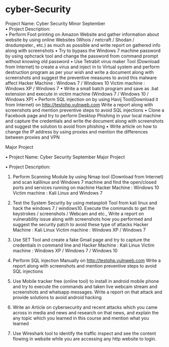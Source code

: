 # cyber-Security
Project Name: Cyber Security Minor September  
• Project Description:  
• Perform Foot printing on Amazon Website and gather information about website by using online Websites (Whois / netcraft / Shodan / dnsdumpster., etc.) as much as possible and write report on gathered info along with screenshots 
• Try to bypass the Windows 7 machine password by using ophcrack tool and change the password from command prompt without knowing old password 
• Use Tetrabit virus maker Tool (Download from Internet) to create a virus and inject in to Virtual system and perform destruction program as per your wish and write a document along with screenshots and suggest the preventive measures to avoid this malware affect Hacker Machine : Windows 7 / Windows 10 Victim machine : Windows XP / Windows 7 
• Write a small batch program and save as .bat extension and execute in victim machine (Windows 7 / Windows 10 / Windows XP) 
• Perform SQL injection on by using Havij Tool(Download it from Internet) on http://testphp.vulnweb.com Write a report along with screenshots and mention preventive steps to avoid SQL injections 
• Clone a Facebook page and try to perform Desktop Phishing in your local machine and capture the credentials and write the document along with screenshots and suggest the solution to avoid from phishing 
• Write article on how to change the IP address by using proxies and mention the differences between proxies and VPN

Major Project

• Project Name:
Cyber Security September Major Project

• Project Description:

1. Perform Scanning Module by using Nmap tool (Download from Internet) and scan kalilinux and Windows 7 machine and find the open/closed ports and services running on machine Hacker Machine : Windows 10
Victim machine : Kali Linux and Windows 7

2. Test the System Security by using metasploit Tool from kali linux and hack the windows 7 / windows10. Execute the commands to get the keystrokes / screenshots / Webcam and etc., Write a report on vulnerability issue along with screenshots how you performed and suggest the security patch to avoid these type of attacks
Hacker Machine : Kali Linux
Victim machine : Windows XP / Windows 7

3. Use SET Tool and create a fake Gmail page and try to capture the credentials in command line and
Hacker Machine : Kali Linux
Victim machine : Windows XP / Windows 7 / Windows 10

4. Perform SQL injection Manually on http://testphp.vulnweb.com Write a report along with
screenshots and mention preventive steps to avoid SQL injections
5. Use Mobile tracker free (online tool) to install in android mobile phone and try to execute the
commands and taken live webcam stream and screenshots and whatsapp messages. Write a
report on that attack and provide solutions to avoid android hacking
6. Write an Article on cybersecurity and recent attacks which you came across in media and news
and research on that news, and explain the any topic which you learned in this course and
mention what you learned
7. Use Wireshark tool to identify the traffic inspect and see the content flowing in website while
you are accessing any http website to login.
